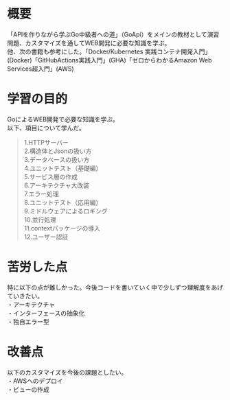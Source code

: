 # 概要
「APIを作りながら学ぶGo中級者への道」（GoApi）をメインの教材として演習問題、カスタマイズを通してWEB開発に必要な知識を学ぶ。</br>
他、次の書籍も参考にした。「Docker/Kubernetes 実践コンテナ開発入門」(Docker)「GitHubActions実践入門」(GHA)「ゼロからわかるAmazon Web Services超入門」(AWS)</br>
# 学習の目的
GoによるWEB開発で必要な知識を学ぶ。</br>
以下、項目について学んだ。</br>

>1.HTTPサーバー</br>
2.構造体とJsonの扱い方</br>
3.データベースの扱い方</br>
4.ユニットテスト（基礎編）</br>
5.サービス層の作成</br>
6.アーキテクチャ大改装</br>
7.エラー処理</br>
8.ユニットテスト（応用編）</br>
9.ミドルウェアによるロギング</br>
10.並行処理</br>
11.contextパッケージの導入</br>
12.ユーザー認証</br>

# 苦労した点
特に以下の点が難しかった。今後コードを書いていく中で少しずつ理解度をあげていきたい。</br>
・アーキテクチャ</br>
・インターフェースの抽象化</br>
・独自エラー型</br>

# 改善点
以下のカスタマイズを今後の課題としたい。</br>
・AWSへのデプロイ</br>
・ビューの作成</br>



